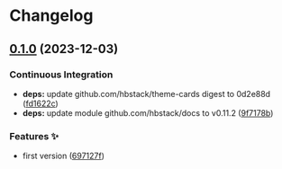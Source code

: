 # Changelog

## [0.1.0](https://github.com/hbstack/theme-cards/compare/v0.0.1...v0.1.0) (2023-12-03)


### Continuous Integration

* **deps:** update github.com/hbstack/theme-cards digest to 0d2e88d ([fd1622c](https://github.com/hbstack/theme-cards/commit/fd1622cbad2960ae65ba9ba47f0c1ed6c388448b))
* **deps:** update module github.com/hbstack/docs to v0.11.2 ([9f7178b](https://github.com/hbstack/theme-cards/commit/9f7178b468d32fa818b37f04e3d5a1ad6d089b00))


### Features ✨

* first version ([697127f](https://github.com/hbstack/theme-cards/commit/697127fe537df23b5e50ec875f9c73cccc701f65))
